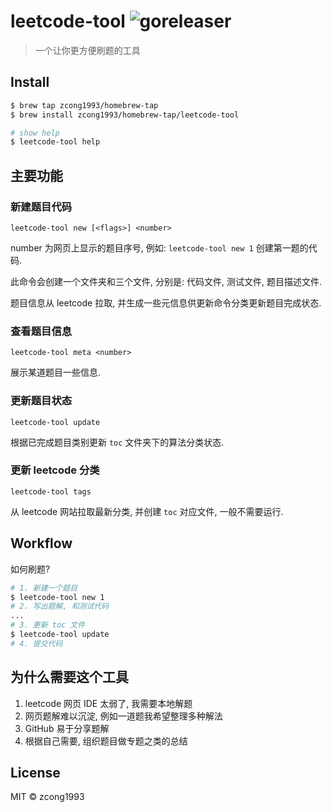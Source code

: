# leetcode-tool ![goreleaser](https://github.com/zcong1993/leetcode-tool/workflows/goreleaser/badge.svg)

<!--
[![Go Report Card](https://goreportcard.com/badge/github.com/zcong1993/leetcode-tool)](https://goreportcard.com/report/github.com/zcong1993/leetcode-tool)
-->

> 一个让你更方便刷题的工具

## Install

```bash
$ brew tap zcong1993/homebrew-tap
$ brew install zcong1993/homebrew-tap/leetcode-tool

# show help
$ leetcode-tool help
```

## 主要功能

### 新建题目代码

`leetcode-tool new [<flags>] <number>`

number 为网页上显示的题目序号, 例如: `leetcode-tool new 1` 创建第一题的代码.

此命令会创建一个文件夹和三个文件, 分别是: 代码文件, 测试文件, 题目描述文件.

题目信息从 leetcode 拉取, 并生成一些元信息供更新命令分类更新题目完成状态.

### 查看题目信息

`leetcode-tool meta <number>`

展示某道题目一些信息.

### 更新题目状态

`leetcode-tool update`

根据已完成题目类别更新 `toc` 文件夹下的算法分类状态.

### 更新 leetcode 分类

`leetcode-tool tags`

从 leetcode 网站拉取最新分类, 并创建 `toc` 对应文件, 一般不需要运行.

## Workflow

如何刷题?

```bash
# 1. 新建一个题目
$ leetcode-tool new 1
# 2. 写出题解, 和测试代码
...
# 3. 更新 toc 文件
$ leetcode-tool update
# 4. 提交代码
```

## 为什么需要这个工具

1. leetcode 网页 IDE 太弱了, 我需要本地解题
1. 网页题解难以沉淀, 例如一道题我希望整理多种解法
1. GitHub 易于分享题解
1. 根据自己需要, 组织题目做专题之类的总结

## License

MIT &copy; zcong1993

